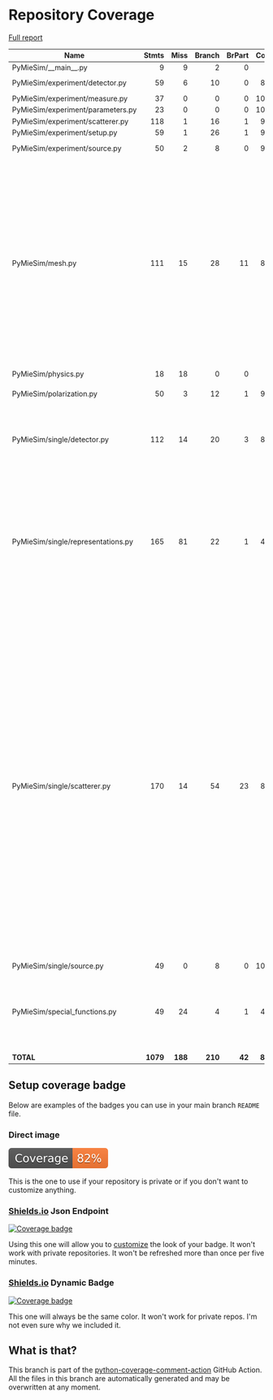 # Repository Coverage

[Full report](https://htmlpreview.github.io/?https://github.com/MartinPdeS/PyMieSim/blob/python-coverage-comment-action-data/htmlcov/index.html)

| Name                               |    Stmts |     Miss |   Branch |   BrPart |   Cover |   Missing |
|----------------------------------- | -------: | -------: | -------: | -------: | ------: | --------: |
| PyMieSim/\_\_main\_\_.py           |        9 |        9 |        2 |        0 |      0% |      2-15 |
| PyMieSim/experiment/detector.py    |       59 |        6 |       10 |        0 |     86% |   169-176 |
| PyMieSim/experiment/measure.py     |       37 |        0 |        0 |        0 |    100% |           |
| PyMieSim/experiment/parameters.py  |       23 |        0 |        0 |        0 |    100% |           |
| PyMieSim/experiment/scatterer.py   |      118 |        1 |       16 |        1 |     99% |        86 |
| PyMieSim/experiment/setup.py       |       59 |        1 |       26 |        1 |     98% |        93 |
| PyMieSim/experiment/source.py      |       50 |        2 |        8 |        0 |     97% |   137-143 |
| PyMieSim/mesh.py                   |      111 |       15 |       28 |       11 |     81% |66->65, 67, 70->69, 71, 74->73, 75, 78->77, 79, 82->81, 86->85, 93->exit, 100->exit, 104->103, 108->107, 112->111, 179-183, 203-214 |
| PyMieSim/physics.py                |       18 |       18 |        0 |        0 |      0% |      4-56 |
| PyMieSim/polarization.py           |       50 |        3 |       12 |        1 |     94% |28, 39, 47->46, 67 |
| PyMieSim/single/detector.py        |      112 |       14 |       20 |        3 |     84% |33-34, 83-106, 288, 293, 305->309 |
| PyMieSim/single/representations.py |      165 |       81 |       22 |        1 |     49% |8, 52, 55-59, 81-101, 123-143, 224-255, 305-345, 394-419, 464-487, 617-633 |
| PyMieSim/single/scatterer.py       |      170 |       14 |       54 |       23 |     83% |28-39, 42->41, 46->45, 50->49, 55->54, 60->59, 65->64, 70->69, 75->74, 80->79, 85->84, 90->89, 95->94, 100->99, 105->104, 110->109, 115->114, 120->119, 248, 259, 265, 375, 398, 601->600, 602, 605->604, 606, 609->608, 610, 613->612, 614 |
| PyMieSim/single/source.py          |       49 |        0 |        8 |        0 |    100% |           |
| PyMieSim/special\_functions.py     |       49 |       24 |        4 |        1 |     49% |18-24, 53-56, 70-75, 108->111, 130-135, 151-156 |
|                          **TOTAL** | **1079** |  **188** |  **210** |   **42** | **80%** |           |


## Setup coverage badge

Below are examples of the badges you can use in your main branch `README` file.

### Direct image

[![Coverage badge](https://raw.githubusercontent.com/MartinPdeS/PyMieSim/python-coverage-comment-action-data/badge.svg)](https://htmlpreview.github.io/?https://github.com/MartinPdeS/PyMieSim/blob/python-coverage-comment-action-data/htmlcov/index.html)

This is the one to use if your repository is private or if you don't want to customize anything.

### [Shields.io](https://shields.io) Json Endpoint

[![Coverage badge](https://img.shields.io/endpoint?url=https://raw.githubusercontent.com/MartinPdeS/PyMieSim/python-coverage-comment-action-data/endpoint.json)](https://htmlpreview.github.io/?https://github.com/MartinPdeS/PyMieSim/blob/python-coverage-comment-action-data/htmlcov/index.html)

Using this one will allow you to [customize](https://shields.io/endpoint) the look of your badge.
It won't work with private repositories. It won't be refreshed more than once per five minutes.

### [Shields.io](https://shields.io) Dynamic Badge

[![Coverage badge](https://img.shields.io/badge/dynamic/json?color=brightgreen&label=coverage&query=%24.message&url=https%3A%2F%2Fraw.githubusercontent.com%2FMartinPdeS%2FPyMieSim%2Fpython-coverage-comment-action-data%2Fendpoint.json)](https://htmlpreview.github.io/?https://github.com/MartinPdeS/PyMieSim/blob/python-coverage-comment-action-data/htmlcov/index.html)

This one will always be the same color. It won't work for private repos. I'm not even sure why we included it.

## What is that?

This branch is part of the
[python-coverage-comment-action](https://github.com/marketplace/actions/python-coverage-comment)
GitHub Action. All the files in this branch are automatically generated and may be
overwritten at any moment.